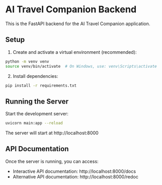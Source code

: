 # AI Travel Companion Backend

This is the FastAPI backend for the AI Travel Companion application.

## Setup

1. Create and activate a virtual environment (recommended):

```bash
python -m venv venv
source venv/bin/activate  # On Windows, use: venv\Scripts\activate
```

2. Install dependencies:

```bash
pip install -r requirements.txt
```

## Running the Server

Start the development server:

```bash
uvicorn main:app --reload
```

The server will start at http://localhost:8000

## API Documentation

Once the server is running, you can access:

- Interactive API documentation: http://localhost:8000/docs
- Alternative API documentation: http://localhost:8000/redoc
